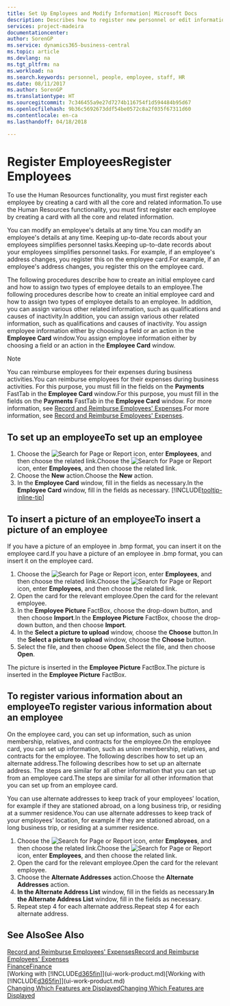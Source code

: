 ```yaml
---
title: Set Up Employees and Modify Information| Microsoft Docs
description: Describes how to register new personnel or edit information for existing staff.
services: project-madeira
documentationcenter: 
author: SorenGP
ms.service: dynamics365-business-central
ms.topic: article
ms.devlang: na
ms.tgt_pltfrm: na
ms.workload: na
ms.search.keywords: personnel, people, employee, staff, HR
ms.date: 08/11/2017
ms.author: SorenGP
ms.translationtype: HT
ms.sourcegitcommit: 7c346455a9e27d7274b116754f1d594484b95d67
ms.openlocfilehash: 9b36c5692673ddf54be0572c8a2f035f67311d60
ms.contentlocale: en-ca
ms.lasthandoff: 04/18/2018

---
```

# <a name="register-employees"></a><span data-ttu-id="d38d6-103">Register Employees</span><span class="sxs-lookup"><span data-stu-id="d38d6-103">Register Employees</span></span>
<span data-ttu-id="d38d6-104">To use the Human Resources functionality, you must first register each employee by creating a card with all the core and related information.</span><span class="sxs-lookup"><span data-stu-id="d38d6-104">To use the Human Resources functionality, you must first register each employee by creating a card with all the core and related information.</span></span>

<span data-ttu-id="d38d6-105">You can modify an employee's details at any time.</span><span class="sxs-lookup"><span data-stu-id="d38d6-105">You can modify an employee's details at any time.</span></span> <span data-ttu-id="d38d6-106">Keeping up-to-date records about your employees simplifies personnel tasks.</span><span class="sxs-lookup"><span data-stu-id="d38d6-106">Keeping up-to-date records about your employees simplifies personnel tasks.</span></span> <span data-ttu-id="d38d6-107">For example, if an employee's address changes, you register this on the employee card.</span><span class="sxs-lookup"><span data-stu-id="d38d6-107">For example, if an employee's address changes, you register this on the employee card.</span></span>

<span data-ttu-id="d38d6-108">The following procedures describe how to create an initial employee card and how to assign two types of employee details to an employee.</span><span class="sxs-lookup"><span data-stu-id="d38d6-108">The following procedures describe how to create an initial employee card and how to assign two types of employee details to an employee.</span></span> <span data-ttu-id="d38d6-109">In addition, you can assign various other related information, such as qualifications and causes of inactivity.</span><span class="sxs-lookup"><span data-stu-id="d38d6-109">In addition, you can assign various other related information, such as qualifications and causes of inactivity.</span></span> <span data-ttu-id="d38d6-110">You assign employee information either by choosing a field or an action in the **Employee Card** window.</span><span class="sxs-lookup"><span data-stu-id="d38d6-110">You assign employee information either by choosing a field or an action in the **Employee Card** window.</span></span>

> [!NOTE]  
> <span data-ttu-id="d38d6-111">You can reimburse employees for their expenses during business activities.</span><span class="sxs-lookup"><span data-stu-id="d38d6-111">You can reimburse employees for their expenses during business activities.</span></span> <span data-ttu-id="d38d6-112">For this purpose, you must fill in the fields on the **Payments** FastTab in the **Employee Card** window.</span><span class="sxs-lookup"><span data-stu-id="d38d6-112">For this purpose, you must fill in the fields on the **Payments** FastTab in the **Employee Card** window.</span></span> <span data-ttu-id="d38d6-113">For more information, see [Record and Reimburse Employees' Expenses](finance-how-record-reimburse-employee-expenses.md).</span><span class="sxs-lookup"><span data-stu-id="d38d6-113">For more information, see [Record and Reimburse Employees' Expenses](finance-how-record-reimburse-employee-expenses.md).</span></span>

## <a name="to-set-up-an-employee"></a><span data-ttu-id="d38d6-114">To set up an employee</span><span class="sxs-lookup"><span data-stu-id="d38d6-114">To set up an employee</span></span>
1. <span data-ttu-id="d38d6-115">Choose the ![Search for Page or Report](media/ui-search/search_small.png "Search for Page or Report icon") icon, enter **Employees**, and then choose the related link.</span><span class="sxs-lookup"><span data-stu-id="d38d6-115">Choose the ![Search for Page or Report](media/ui-search/search_small.png "Search for Page or Report icon") icon, enter **Employees**, and then choose the related link.</span></span>
2. <span data-ttu-id="d38d6-116">Choose the **New** action.</span><span class="sxs-lookup"><span data-stu-id="d38d6-116">Choose the **New** action.</span></span>
3. <span data-ttu-id="d38d6-117">In the **Employee Card** window, fill in the fields as necessary.</span><span class="sxs-lookup"><span data-stu-id="d38d6-117">In the **Employee Card** window, fill in the fields as necessary.</span></span> [!INCLUDE[tooltip-inline-tip](includes/tooltip-inline-tip_md.md)]

## <a name="to-insert-a-picture-of-an-employee"></a><span data-ttu-id="d38d6-118">To insert a picture of an employee</span><span class="sxs-lookup"><span data-stu-id="d38d6-118">To insert a picture of an employee</span></span>
<span data-ttu-id="d38d6-119">If you have a picture of an employee in .bmp format, you can insert it on the employee card.</span><span class="sxs-lookup"><span data-stu-id="d38d6-119">If you have a picture of an employee in .bmp format, you can insert it on the employee card.</span></span>

1. <span data-ttu-id="d38d6-120">Choose the ![Search for Page or Report](media/ui-search/search_small.png "Search for Page or Report icon") icon, enter **Employees**, and then choose the related link.</span><span class="sxs-lookup"><span data-stu-id="d38d6-120">Choose the ![Search for Page or Report](media/ui-search/search_small.png "Search for Page or Report icon") icon, enter **Employees**, and then choose the related link.</span></span>
2. <span data-ttu-id="d38d6-121">Open the card for the relevant employee.</span><span class="sxs-lookup"><span data-stu-id="d38d6-121">Open the card for the relevant employee.</span></span>
3. <span data-ttu-id="d38d6-122">In the **Employee Picture** FactBox, choose the drop-down button, and then choose **Import**.</span><span class="sxs-lookup"><span data-stu-id="d38d6-122">In the **Employee Picture** FactBox, choose the drop-down button, and then choose **Import**.</span></span>
4. <span data-ttu-id="d38d6-123">In the **Select a picture to upload** window, choose the **Choose** button.</span><span class="sxs-lookup"><span data-stu-id="d38d6-123">In the **Select a picture to upload** window, choose the **Choose** button.</span></span>
5. <span data-ttu-id="d38d6-124">Select the file, and then choose **Open**.</span><span class="sxs-lookup"><span data-stu-id="d38d6-124">Select the file, and then choose **Open**.</span></span>

<span data-ttu-id="d38d6-125">The picture is inserted in the **Employee Picture** FactBox.</span><span class="sxs-lookup"><span data-stu-id="d38d6-125">The picture is inserted in the **Employee Picture** FactBox.</span></span>

## <a name="to-register-various-information-about-an-employee"></a><span data-ttu-id="d38d6-126">To register various information about an employee</span><span class="sxs-lookup"><span data-stu-id="d38d6-126">To register various information about an employee</span></span>
<span data-ttu-id="d38d6-127">On the employee card, you can set up information, such as union membership, relatives, and contracts for the employee.</span><span class="sxs-lookup"><span data-stu-id="d38d6-127">On the employee card, you can set up information, such as union membership, relatives, and contracts for the employee.</span></span> <span data-ttu-id="d38d6-128">The following describes how to set up an alternate address.</span><span class="sxs-lookup"><span data-stu-id="d38d6-128">The following describes how to set up an alternate address.</span></span> <span data-ttu-id="d38d6-129">The steps are similar for all other information that you can set up from an employee card.</span><span class="sxs-lookup"><span data-stu-id="d38d6-129">The steps are similar for all other information that you can set up from an employee card.</span></span>

<span data-ttu-id="d38d6-130">You can use alternate addresses to keep track of your employees’ location, for example if they are stationed abroad, on a long business trip, or residing at a summer residence.</span><span class="sxs-lookup"><span data-stu-id="d38d6-130">You can use alternate addresses to keep track of your employees’ location, for example if they are stationed abroad, on a long business trip, or residing at a summer residence.</span></span>

1. <span data-ttu-id="d38d6-131">Choose the ![Search for Page or Report](media/ui-search/search_small.png "Search for Page or Report icon") icon, enter **Employees**, and then choose the related link.</span><span class="sxs-lookup"><span data-stu-id="d38d6-131">Choose the ![Search for Page or Report](media/ui-search/search_small.png "Search for Page or Report icon") icon, enter **Employees**, and then choose the related link.</span></span>
2. <span data-ttu-id="d38d6-132">Open the card for the relevant employee.</span><span class="sxs-lookup"><span data-stu-id="d38d6-132">Open the card for the relevant employee.</span></span>
3. <span data-ttu-id="d38d6-133">Choose the **Alternate Addresses** action.</span><span class="sxs-lookup"><span data-stu-id="d38d6-133">Choose the **Alternate Addresses** action.</span></span>
4. <span data-ttu-id="d38d6-134">**In the Alternate Address List** window, fill in the fields as necessary.</span><span class="sxs-lookup"><span data-stu-id="d38d6-134">**In the Alternate Address List** window, fill in the fields as necessary.</span></span>
5. <span data-ttu-id="d38d6-135">Repeat step 4 for each alternate address.</span><span class="sxs-lookup"><span data-stu-id="d38d6-135">Repeat step 4 for each alternate address.</span></span>

## <a name="see-also"></a><span data-ttu-id="d38d6-136">See Also</span><span class="sxs-lookup"><span data-stu-id="d38d6-136">See Also</span></span>
[<span data-ttu-id="d38d6-137">Record and Reimburse Employees' Expenses</span><span class="sxs-lookup"><span data-stu-id="d38d6-137">Record and Reimburse Employees' Expenses</span></span>](finance-how-record-reimburse-employee-expenses.md)  
[<span data-ttu-id="d38d6-138">Finance</span><span class="sxs-lookup"><span data-stu-id="d38d6-138">Finance</span></span>](finance.md)  
<span data-ttu-id="d38d6-139">[Working with [!INCLUDE[d365fin](includes/d365fin_md.md)]](ui-work-product.md)</span><span class="sxs-lookup"><span data-stu-id="d38d6-139">[Working with [!INCLUDE[d365fin](includes/d365fin_md.md)]](ui-work-product.md)</span></span>  
[<span data-ttu-id="d38d6-140">Changing Which Features are Displayed</span><span class="sxs-lookup"><span data-stu-id="d38d6-140">Changing Which Features are Displayed</span></span>](ui-experiences.md)


